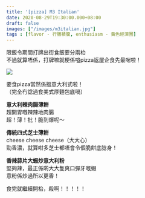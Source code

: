 ```yaml
---
title: '[pizza] M3 Italian'
date: 2020-08-29T19:30:00.000+08:00
draft: false
images: ["/images/m3italian.jpg"]
tags : [flavor - 行膳積腹, enthusiasm - 黃色經濟圈]
---
```


限飯令期間打牌出街食飯要分兩枱  
不過就算唔係，打牌嘛就梗係嗌pizza返屋企食先最啱啦！

![](/images/m3italian.jpg)

要食pizza當然係搵意大利式啦！  
（完全冇諗過食美式厚麵包底喎）  
  
**意大利辣肉腸薄餅**  
超開胃嘅辣辣地肉腸  
超！薄！批！脆到爆呢～  
  
**傳統四式芝士薄餅**  
cheese cheese cheese（大大心）  
勁香濃，就算咁多芝士都唔會令個脆餅底腍身！  
  
**香辣蒜片大蝦炒意大利粉**  
堅夠辣，最正係啲大大隻爽口彈牙嘅蝦  
意粉係炒過所以更香！  
  
  
食完就繼續開枱，殺啊！！！！！    
